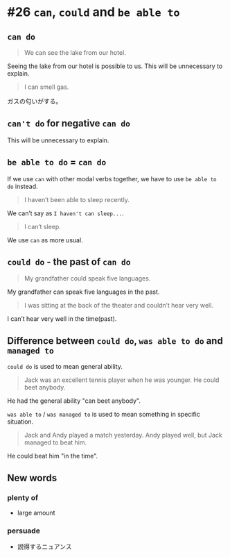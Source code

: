 # #26 `can`, `could` and `be able to`

## `can do`

> We can see the lake from our hotel.

Seeing the lake from our hotel is possible to us. This will be unnecessary to explain.

> I can smell gas.

ガスの匂いがする。

## `can't do` for negative `can do`

This will be unnecessary to explain.

## `be able to do` = `can do`

If we use `can` with other modal verbs together, we have to use `be able to do` instead.

> I haven’t been able to sleep recently.

We can’t say as `I haven't can sleep...`.

> I can’t sleep.

We use `can` as more usual.

## `could do` - the past of `can do`

> My grandfather could speak five languages.

My grandfather can speak five languages in the past.

> I was sitting at the back of the theater and couldn’t hear very well.

I can’t hear very well in the time(past).

## Difference between `could do`, `was able to do` and `managed to`

`could do` is used to mean general ability.

> Jack was an excellent tennis player when he was younger. He could beet anybody.

He had the general ability "can beet anybody".

`was able to` /  `was managed to` is used to mean something in specific situation.

> Jack and Andy played a match yesterday. Andy played well, but Jack managed to beat him.

He could beat him "in the time".

## New words

### plenty of

- large amount

### persuade

- 説得するニュアンス
